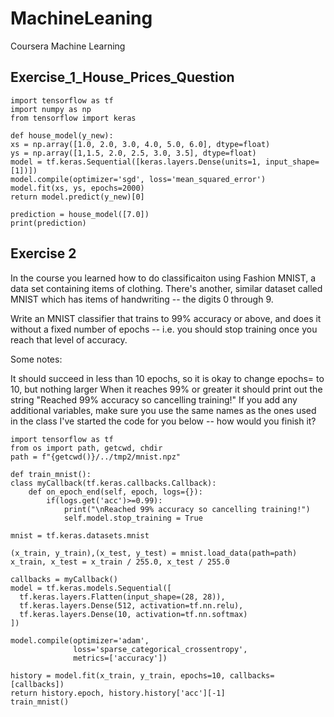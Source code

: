 # MachineLeaning
Coursera Machine Learning

  ## Exercise_1_House_Prices_Question
    
    import tensorflow as tf
    import numpy as np
    from tensorflow import keras
    
    def house_model(y_new):
    xs = np.array([1.0, 2.0, 3.0, 4.0, 5.0, 6.0], dtype=float)
    ys = np.array([1,1.5, 2.0, 2.5, 3.0, 3.5], dtype=float)
    model = tf.keras.Sequential([keras.layers.Dense(units=1, input_shape=[1])])
    model.compile(optimizer='sgd', loss='mean_squared_error')
    model.fit(xs, ys, epochs=2000)
    return model.predict(y_new)[0]
    
    prediction = house_model([7.0])
    print(prediction)
    
    
  ## Exercise 2
  
  In the course you learned how to do classificaiton using Fashion MNIST, a data set containing items of clothing. There's another, similar dataset called MNIST which has items of handwriting -- the digits 0 through 9.

Write an MNIST classifier that trains to 99% accuracy or above, and does it without a fixed number of epochs -- i.e. you should stop training once you reach that level of accuracy.

Some notes:

It should succeed in less than 10 epochs, so it is okay to change epochs= to 10, but nothing larger
When it reaches 99% or greater it should print out the string "Reached 99% accuracy so cancelling training!"
If you add any additional variables, make sure you use the same names as the ones used in the class
I've started the code for you below -- how would you finish it?

    import tensorflow as tf
    from os import path, getcwd, chdir
    path = f"{getcwd()}/../tmp2/mnist.npz"
    
    def train_mnist():
    class myCallback(tf.keras.callbacks.Callback):
        def on_epoch_end(self, epoch, logs={}):
            if(logs.get('acc')>=0.99):
                print("\nReached 99% accuracy so cancelling training!")
                self.model.stop_training = True

    mnist = tf.keras.datasets.mnist

    (x_train, y_train),(x_test, y_test) = mnist.load_data(path=path)
    x_train, x_test = x_train / 255.0, x_test / 255.0

    callbacks = myCallback()
    model = tf.keras.models.Sequential([
      tf.keras.layers.Flatten(input_shape=(28, 28)),
      tf.keras.layers.Dense(512, activation=tf.nn.relu),
      tf.keras.layers.Dense(10, activation=tf.nn.softmax)
    ])

    model.compile(optimizer='adam',
                  loss='sparse_categorical_crossentropy',
                  metrics=['accuracy'])
    
    history = model.fit(x_train, y_train, epochs=10, callbacks=[callbacks])
    return history.epoch, history.history['acc'][-1]
    train_mnist()
